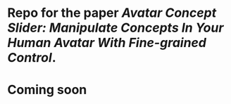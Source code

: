 # Repo for the paper *Avatar Concept Slider: Manipulate Concepts In Your Human Avatar With Fine-grained Control*.
# Coming soon
